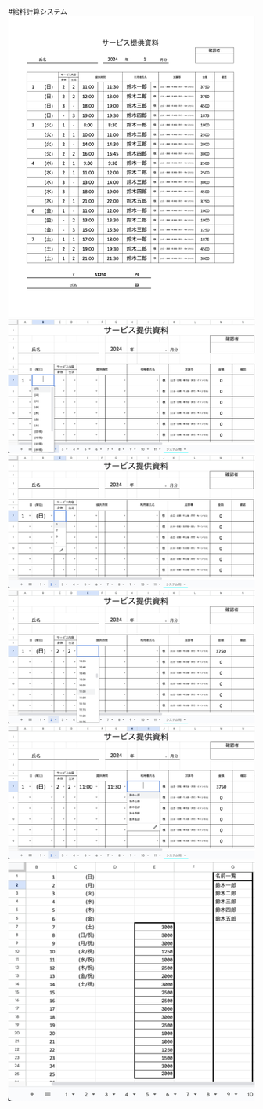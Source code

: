 #給料計算システム
<img src="pic/給料計算システム.png">
<img src="pic/曜日.png">
<img src="pic/身体_生活.png">
<img src="pic/提供時間.png">
<img src="pic/利用者氏名.png">
<img src="pic/名前一覧_追加機能.png">

